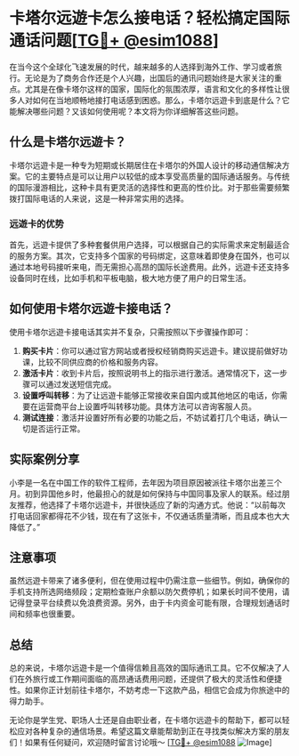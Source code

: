 # 卡塔尔远遊卡怎么接电话？轻松搞定国际通话问题[[TG💪+ @esim1088](https://t.me/s/esim1088)]

在当今这个全球化飞速发展的时代，越来越多的人选择到海外工作、学习或者旅行。无论是为了商务合作还是个人兴趣，出国后的通讯问题始终是大家关注的重点。尤其是在像卡塔尔这样的国家，国际化的氛围浓厚，语言和文化的多样性让很多人对如何在当地顺畅地接打电话感到困惑。那么，卡塔尔远遊卡到底是什么？它能解决哪些问题？又该如何使用呢？本文将为你详细解答这些问题。

## 什么是卡塔尔远遊卡？

卡塔尔远遊卡是一种专为短期或长期居住在卡塔尔的外国人设计的移动通信解决方案。它的主要特点是可以让用户以较低的成本享受高质量的国际通话服务。与传统的国际漫游相比，这种卡具有更灵活的选择性和更高的性价比。对于那些需要频繁拨打国际电话的人来说，这是一种非常实用的选择。

### 远遊卡的优势

首先，远遊卡提供了多种套餐供用户选择，可以根据自己的实际需求来定制最适合的服务方案。其次，它支持多个国家的号码绑定，这意味着即使身在国外，也可以通过本地号码接听来电，而无需担心高昂的国际长途费用。此外，远遊卡还支持多设备同时在线，比如手机和平板电脑，极大地方便了用户的日常生活。

## 如何使用卡塔尔远遊卡接电话？

使用卡塔尔远遊卡接电话其实并不复杂，只需按照以下步骤操作即可：

1. **购买卡片**：你可以通过官方网站或者授权经销商购买远遊卡。建议提前做好功课，比较不同供应商的价格和服务内容。
2. **激活卡片**：收到卡片后，按照说明书上的指示进行激活。通常情况下，这一步骤可以通过发送短信完成。
3. **设置呼叫转移**：为了让远遊卡能够正常接收来自国内或其他地区的电话，你需要在运营商平台上设置呼叫转移功能。具体方法可以咨询客服人员。
4. **测试连接**：激活并设置好所有必要的功能之后，不妨试着打几个电话，确认一切是否运行正常。

## 实际案例分享

小李是一名在中国工作的软件工程师，去年因为项目原因被派往卡塔尔出差三个月。初到异国他乡时，他最担心的就是如何保持与中国同事及家人的联系。经过朋友推荐，他选择了卡塔尔远遊卡，并很快适应了新的沟通方式。他说：“以前每次打电话回家都得花不少钱，现在有了这张卡，不仅通话质量清晰，而且成本也大大降低了。”

## 注意事项

虽然远遊卡带来了诸多便利，但在使用过程中仍需注意一些细节。例如，确保你的手机支持所选网络频段；定期检查账户余额以防欠费停机；如果长时间不使用，请记得登录平台续费以免浪费资源。另外，由于卡内资金可能有限，合理规划通话时间和频率也很重要。

## 总结

总的来说，卡塔尔远遊卡是一个值得信赖且高效的国际通讯工具。它不仅解决了人们在外旅行或工作期间面临的高昂通话费用问题，还提供了极大的灵活性和便捷性。如果你正计划前往卡塔尔，不妨考虑一下这款产品，相信它会成为你旅途中的得力助手。

无论你是学生党、职场人士还是自由职业者，在卡塔尔远遊卡的帮助下，都可以轻松应对各种复杂的通信场景。希望这篇文章能帮助到正在寻找类似解决方案的朋友们！如果有任何疑问，欢迎随时留言讨论哦～ [[TG💪+ @esim1088](https://t.me/s/esim1088) ![Image](https://i.postimg.cc/4NQfJmqS/Snipaste-2025-05-13-00-14-12.png)]